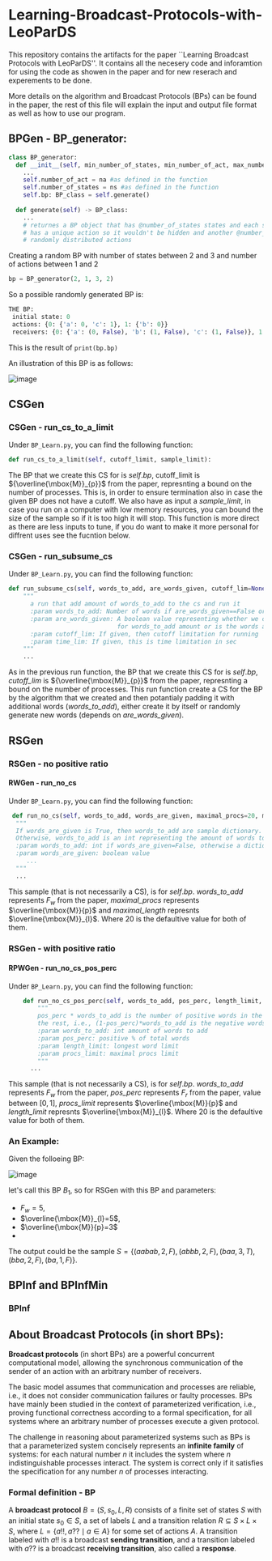 # Learning-Broadcast-Protocols-with-LeoParDS

This repository contains the artifacts for the paper ``Learning Broadcast Protocols with LeoParDS''.
It contains all the necesery code and inforamtion for using the code as showen in the paper and for new reserach and experements to be done.

More details on the algorithm and Broadcast Protocols (BPs) can be found in the paper, the rest of this file will explain the input and output file format as well as how to use our program.

## BPGen - BP_generator:
  ```python
class BP_generator:
    def __init__(self, min_number_of_states, min_number_of_act, max_number_of_states=None, max_number_of_act=None):
      ...
      self.number_of_act = na #as defined in the function
      self.number_of_states = ns #as defined in the function
      self.bp: BP_class = self.generate()
      
    def generate(self) -> BP_class:
      ...
      # returnes a BP object that has @number_of_states states and each state
      # has a unique action so it wouldn't be hidden and another @number_of_act
      # randomly distributed actions
```
  Creating a random BP with number of states between 2 and 3 and number of actions between 1 and 2
  
  ```python
  bp = BP_generator(2, 1, 3, 2)
  ```

So a possible randomly generated BP is:
```python
THE BP:
 initial state: 0
 actions: {0: {'a': 0, 'c': 1}, 1: {'b': 0}}
 receivers: {0: {'a': (0, False), 'b': (1, False), 'c': (1, False)}, 1: {'a': (1, False), 'b': (1, False), 'c': (0, False)}}
  ```
This is the result of ```print(bp.bp)```

An illustration of this BP is as follows:

![image](https://github.com/Noa-Izsak/Learning-Broadcast-Protocols-with-LeoParDS/assets/62952579/73fc305e-f98f-48fb-a27e-2959d976b1da)

## CSGen 
### CSGen - run_cs_to_a_limit

Under ```BP_Learn.py```, you can find the following function:
  ```python
def run_cs_to_a_limit(self, cutoff_limit, sample_limit):
```
The BP that we create this CS for is $self.bp$, cutoff_limit is ${\overline{\mbox{M}}_{p}}$ from the paper, represnting a bound on the number of processes.
This is, in order to ensure termination also in case the given BP does not have a cutoff.
We also have as input a *sample_limit*, in case you run on a computer with low memory resources, you can bound the size of the sample so if it is too high it will stop.
This function is more direct as there are less inputs to tune, if you do want to make it more personal for diffrent uses see the fucntion below.

### CSGen - run_subsume_cs
Under ```BP_Learn.py```, you can find the following function:
  ```python
def run_subsume_cs(self, words_to_add, are_words_given, cutoff_lim=None, time_lim=None):
      """
        a run that add amount of words_to_add to the cs and run it
        :param words_to_add: Number of words if are_words_given==False or the set of words if are_words_given==True
        :param are_words_given: A boolean value representing whether we create a sample (not necessarily a CS)
                                for words_to_add amount or is the words are already given to us
        :param cutoff_lim: If given, then cutoff limitation for running
        :param time_lim: If given, this is time limitation in sec
      """
      ...
```
As in the previous run function, the BP that we create this CS for is $self.bp$, *cutoff_lim* is ${\overline{\mbox{M}}_{p}}$ from the paper, represnting a bound on the number of processes. This run function create a CS for the BP by the algorithm that we created and then potantialy padding it with additional words (*words_to_add*), either create it by itself or randomly generate new words (depends on *are_words_given*).


## RSGen

### RSGen - no positive ratio
#### RWGen - run_no_cs
Under ```BP_Learn.py```, you can find the following function:
```python
 def run_no_cs(self, words_to_add, words_are_given, maximal_procs=20, maximal_length=20):
  """
  If words_are_given is True, then words_to_add are sample dictionary.
  Otherwise, words_to_add is an int representing the amount of words to add to the sample we create.
  :param words_to_add: int if words_are_given=False, otherwise a dictionary of sample
  :param words_are_given: boolean value
     ...
  """
  ...
```
This sample (that is not necessarily a CS), is for $self.bp$. *words_to_add* represents $F_w$ from the paper, *maximal_procs* represents $\overline{\mbox{M}}{p}$ and *maximal_length* represnts $\overline{\mbox{M}}_{l}$. Where 20 is the defaultive value for both of them.


### RSGen - with positive ratio
#### RPWGen - run_no_cs_pos_perc
Under ```BP_Learn.py```, you can find the following function:
```python
    def run_no_cs_pos_perc(self, words_to_add, pos_perc, length_limit, procs_limit):
        """
        pos_perc * words_to_add is the number of positive words in the returned smaple,
        the rest, i.e., (1-pos_perc)*words_to_add is the negative words, which are drawn uniformally just like in run_no_cs
        :param words_to_add: int amount of words to add
        :param pos_perc: positive % of total words
        :param length_limit: longest word limit
        :param procs_limit: maximal procs limit
        """
      ...
```
This sample (that is not necessarily a CS), is for $self.bp$. *words_to_add* represents $F_w$ from the paper, *pos_perc* represents $F_r$ from the paper, value between $[0,1]$, *procs_limit* represents $\overline{\mbox{M}}{p}$ and *length_limit* represnts $\overline{\mbox{M}}_{l}$. Where 20 is the defaultive value for both of them.

### An Example:

Given the folloeing BP:

![image](https://github.com/Noa-Izsak/Learning-Broadcast-Protocols-with-LeoParDS/assets/62952579/c51bd762-488d-4c5e-9d1d-3c8a36d7bf4b)

let's call this BP $B_1$, so for RSGen with this BP and parameters: 
  - $F_w=5$,
  - $\overline{\mbox{M}}_{l}=5$,
  - $\overline{\mbox{M}}{p}=3$
  - 
The output could be the sample
$S=\{(aabab,2,F),(abbb,2,F), (baa,3,T), (bba,2,F), (ba,1,F)\}$.

## BPInf and BPInfMin

### BPInf


## About Broadcast Protocols (in short BPs):

**Broadcast protocols** (in short BPs) are a powerful concurrent computational model, allowing the synchronous communication of the sender of an action with an arbitrary number of receivers. 

The basic model assumes that communication and processes are reliable, i.e., it does not consider communication failures or faulty processes.
BPs have mainly been studied in the context of parameterized verification, i.e., 
proving functional correctness according to a formal specification, for all systems where an arbitrary number of processes execute a given protocol.


The challenge in reasoning about parameterized systems such as BPs is that a parameterized system concisely represents an **infinite family** of systems: for each natural number $n$ it includes the system where $n$ indistinguishable
processes interact. 
The system is correct only if it satisfies the specification for any number $n$ of processes interacting.

### Formal definition - BP

A **broadcast protocol** $B=(S,s_0,L,R)$ consists of a finite set of states $S$ with an initial state $s_0 \in S$, a set of labels $L$
and a transition relation $R\subseteq S \times L \times S$, where $L = \{ a!!, a?? \mid a \in A \}$ for some set of actions $A$. A transition labeled with $a!!$ is a broadcast **sending  transition**, and a transition labeled with $a??$ is a broadcast **receiving transition**, also called a **response**.

